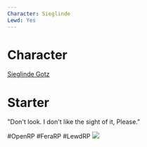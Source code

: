 ```yaml
---
Character: Sieglinde
Lewd: Yes
---
```

# Character
[Sieglinde Gotz](Sieglinde%20Gotz.md)

# Starter
"Don't look. I don't like the sight of it, Please."
  

#OpenRP #FeraRP #LewdRP 
![](DWtfAitUQAAYoL3.jpg)